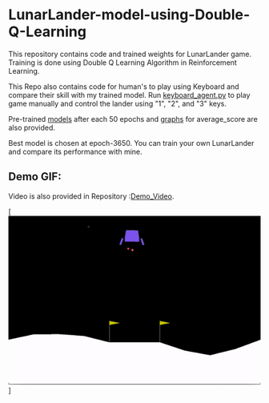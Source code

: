 # LunarLander-model-using-Double-Q-Learning
This repository contains code and trained weights for LunarLander game. Training is done using Double Q Learning Algorithm in Reinforcement Learning.

This Repo also contains code for human's to play using Keyboard and compare their skill with my trained model. 
Run [keyboard_agent.py](./keyboard_agent.py) to play game manually and control the lander using "1", "2", and "3" keys.

Pre-trained [models](LunarLander_weights) after each 50 epochs and [graphs](LunarLander_graphs) for average_score are also provided.

Best model is chosen at epoch-3650. You can train your own LunarLander and compare its performance with mine.

## Demo GIF:

Video is also provided in Repository :[Demo_Video](Demo_Video.mp4).

[![Demo GIF](Demo_gif.gif)]
